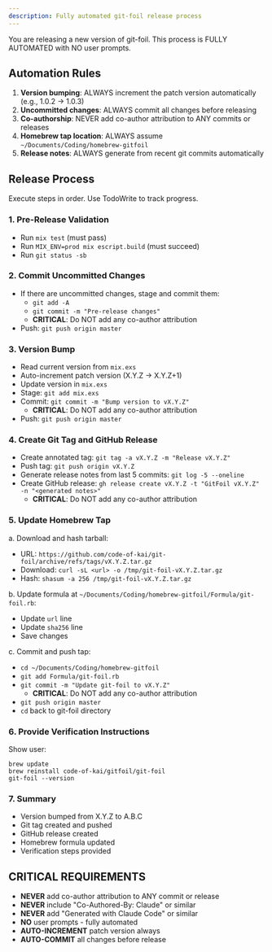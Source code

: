 ```yaml
---
description: Fully automated git-foil release process
---
```


You are releasing a new version of git-foil. This process is FULLY AUTOMATED with NO user prompts.

## Automation Rules

1. **Version bumping**: ALWAYS increment the patch version automatically (e.g., 1.0.2 → 1.0.3)
2. **Uncommitted changes**: ALWAYS commit all changes before releasing
3. **Co-authorship**: NEVER add co-author attribution to ANY commits or releases
4. **Homebrew tap location**: ALWAYS assume `~/Documents/Coding/homebrew-gitfoil`
5. **Release notes**: ALWAYS generate from recent git commits automatically

## Release Process

Execute steps in order. Use TodoWrite to track progress.

### 1. Pre-Release Validation
- Run `mix test` (must pass)
- Run `MIX_ENV=prod mix escript.build` (must succeed)
- Run `git status -sb`

### 2. Commit Uncommitted Changes
- If there are uncommitted changes, stage and commit them:
  - `git add -A`
  - `git commit -m "Pre-release changes"`
  - **CRITICAL**: Do NOT add any co-author attribution
- Push: `git push origin master`

### 3. Version Bump
- Read current version from `mix.exs`
- Auto-increment patch version (X.Y.Z → X.Y.Z+1)
- Update version in `mix.exs`
- Stage: `git add mix.exs`
- Commit: `git commit -m "Bump version to vX.Y.Z"`
  - **CRITICAL**: Do NOT add any co-author attribution
- Push: `git push origin master`

### 4. Create Git Tag and GitHub Release
- Create annotated tag: `git tag -a vX.Y.Z -m "Release vX.Y.Z"`
- Push tag: `git push origin vX.Y.Z`
- Generate release notes from last 5 commits: `git log -5 --oneline`
- Create GitHub release: `gh release create vX.Y.Z -t "GitFoil vX.Y.Z" -n "<generated notes>"`
  - **CRITICAL**: Do NOT add any co-author attribution

### 5. Update Homebrew Tap
a. Download and hash tarball:
   - URL: `https://github.com/code-of-kai/git-foil/archive/refs/tags/vX.Y.Z.tar.gz`
   - Download: `curl -sL <url> -o /tmp/git-foil-vX.Y.Z.tar.gz`
   - Hash: `shasum -a 256 /tmp/git-foil-vX.Y.Z.tar.gz`

b. Update formula at `~/Documents/Coding/homebrew-gitfoil/Formula/git-foil.rb`:
   - Update `url` line
   - Update `sha256` line
   - Save changes

c. Commit and push tap:
   - `cd ~/Documents/Coding/homebrew-gitfoil`
   - `git add Formula/git-foil.rb`
   - `git commit -m "Update git-foil to vX.Y.Z"`
     - **CRITICAL**: Do NOT add any co-author attribution
   - `git push origin master`
   - `cd` back to git-foil directory

### 6. Provide Verification Instructions
Show user:
```
brew update
brew reinstall code-of-kai/gitfoil/git-foil
git-foil --version
```

### 7. Summary
- Version bumped from X.Y.Z to A.B.C
- Git tag created and pushed
- GitHub release created
- Homebrew formula updated
- Verification steps provided

## CRITICAL REQUIREMENTS

- **NEVER** add co-author attribution to ANY commit or release
- **NEVER** include "Co-Authored-By: Claude" or similar
- **NEVER** add "Generated with Claude Code" or similar
- **NO** user prompts - fully automated
- **AUTO-INCREMENT** patch version always
- **AUTO-COMMIT** all changes before release

